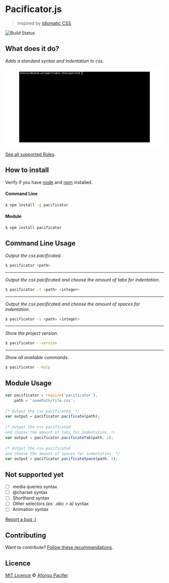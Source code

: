# Pacificator.js

> inspired by [Idiomatic CSS](https://github.com/necolas/idiomatic-css).

![Build Status](https://travis-ci.org/afonsopacifer/pacificator.svg?branch=master)

## What does it do?

*Adds a standard syntax and indentation to css.*

![](./screenshot.gif)

[See all supported Rules](https://github.com/afonsopacifer/pacificator/blob/master/RULES.md).

## How to install

Verify if you have [node](http://nodejs.org/) and [npm](https://www.npmjs.org/) installed.

#### Command Line

```sh
$ npm install -g pacificator
```

#### Module

```sh
$ npm install pacificator
```

## Command Line Usage

*Output the css pacificated.*

```sh
$ pacificator <path>
```
<hr>

*Output the css pacificated and choose the amount of tabs for indentation.*

```sh
$ pacificator -t <path> <integer>
```

<hr>

*Output the css pacificated and choose the amount of spaces for indentation.*

```sh
$ pacificator -s <path> <integer>
```

<hr>

*Show the project version.*

```sh
$ pacificator --version
```

<hr>

*Show all available commands.*

```sh
$ pacificator --help
```

## Module Usage

```js
var pacificator = require('pacificator'),
    path = 'somePath/file.css';

/* Output the css pacificated. */
var output = pacificator.pacificate(path);

/* Output the css pacificated
and choose the amount of tabs for indentation. */
var output = pacificator.pacificateTab(path, 1);

/* Output the css pacificated
and choose the amount of spaces for indentation. */
var output = pacificator.pacificateSpace(path, 2);
```

## Not supported yet

- [ ] media queries syntax
- [ ] @charset syntax
- [ ] Shorthand syntax
- [ ] Other selectors *(ex: .abc > a)* syntax
- [ ] Animation syntax

[Report a bug :)](https://github.com/afonsopacifer/pacificator/issues)

## Contributing

Want to contribute? [Follow these recommendations](https://github.com/afonsopacifer/pacificator/blob/master/CONTRIBUTING.md).

## Licence

[MIT Licence](https://github.com/afonsopacifer/pacificator/blob/master/LICENCE.md) © [Afonso Pacifer](http://afonsopacifer.com/)

